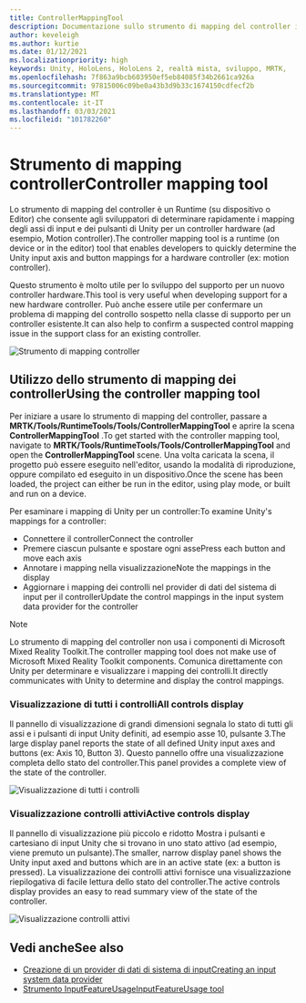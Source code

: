 ```yaml
---
title: ControllerMappingTool
description: Documentazione sullo strumento di mapping del controller in MRTK
author: keveleigh
ms.author: kurtie
ms.date: 01/12/2021
ms.localizationpriority: high
keywords: Unity, HoloLens, HoloLens 2, realtà mista, sviluppo, MRTK,
ms.openlocfilehash: 7f863a9bcb603950ef5eb84085f34b2661ca926a
ms.sourcegitcommit: 97815006c09be0a43b3d9b33c1674150cdfecf2b
ms.translationtype: MT
ms.contentlocale: it-IT
ms.lasthandoff: 03/03/2021
ms.locfileid: "101782260"
---
```

# <a name="controller-mapping-tool"></a><span data-ttu-id="822a9-104">Strumento di mapping controller</span><span class="sxs-lookup"><span data-stu-id="822a9-104">Controller mapping tool</span></span>

<span data-ttu-id="822a9-105">Lo strumento di mapping del controller è un Runtime (su dispositivo o Editor) che consente agli sviluppatori di determinare rapidamente i mapping degli assi di input e dei pulsanti di Unity per un controller hardware (ad esempio, Motion controller).</span><span class="sxs-lookup"><span data-stu-id="822a9-105">The controller mapping tool is a runtime (on device or in the editor) tool that enables developers to quickly determine the Unity input axis and button mappings for a hardware controller (ex: motion controller).</span></span>

<span data-ttu-id="822a9-106">Questo strumento è molto utile per lo sviluppo del supporto per un nuovo controller hardware.</span><span class="sxs-lookup"><span data-stu-id="822a9-106">This tool is very useful when developing support for a new hardware controller.</span></span> <span data-ttu-id="822a9-107">Può anche essere utile per confermare un problema di mapping del controllo sospetto nella classe di supporto per un controller esistente.</span><span class="sxs-lookup"><span data-stu-id="822a9-107">It can also help to confirm a suspected control mapping issue in the support class for an existing controller.</span></span>

![Strumento di mapping controller](../images/controller-mapping-tool/ControllerMappingTool.png)

## <a name="using-the-controller-mapping-tool"></a><span data-ttu-id="822a9-109">Utilizzo dello strumento di mapping dei controller</span><span class="sxs-lookup"><span data-stu-id="822a9-109">Using the controller mapping tool</span></span>

<span data-ttu-id="822a9-110">Per iniziare a usare lo strumento di mapping del controller, passare a **MRTK/Tools/RuntimeTools/Tools/ControllerMappingTool** e aprire la scena **ControllerMappingTool** .</span><span class="sxs-lookup"><span data-stu-id="822a9-110">To get started with the controller mapping tool, navigate to **MRTK/Tools/RuntimeTools/Tools/ControllerMappingTool** and open the **ControllerMappingTool** scene.</span></span> <span data-ttu-id="822a9-111">Una volta caricata la scena, il progetto può essere eseguito nell'editor, usando la modalità di riproduzione, oppure compilato ed eseguito in un dispositivo.</span><span class="sxs-lookup"><span data-stu-id="822a9-111">Once the scene has been loaded, the project can either be run in the editor, using play mode, or built and run on a device.</span></span>

<span data-ttu-id="822a9-112">Per esaminare i mapping di Unity per un controller:</span><span class="sxs-lookup"><span data-stu-id="822a9-112">To examine Unity's mappings for a controller:</span></span>

- <span data-ttu-id="822a9-113">Connettere il controller</span><span class="sxs-lookup"><span data-stu-id="822a9-113">Connect the controller</span></span>
- <span data-ttu-id="822a9-114">Premere ciascun pulsante e spostare ogni asse</span><span class="sxs-lookup"><span data-stu-id="822a9-114">Press each button and move each axis</span></span>
- <span data-ttu-id="822a9-115">Annotare i mapping nella visualizzazione</span><span class="sxs-lookup"><span data-stu-id="822a9-115">Note the mappings in the display</span></span>
- <span data-ttu-id="822a9-116">Aggiornare i mapping dei controlli nel provider di dati del sistema di input per il controller</span><span class="sxs-lookup"><span data-stu-id="822a9-116">Update the control mappings in the input system data provider for the controller</span></span>

> [!NOTE]
> <span data-ttu-id="822a9-117">Lo strumento di mapping del controller non usa i componenti di Microsoft Mixed Reality Toolkit.</span><span class="sxs-lookup"><span data-stu-id="822a9-117">The controller mapping tool does not make use of Microsoft Mixed Reality Toolkit components.</span></span> <span data-ttu-id="822a9-118">Comunica direttamente con Unity per determinare e visualizzare i mapping dei controlli.</span><span class="sxs-lookup"><span data-stu-id="822a9-118">It directly communicates with Unity to determine and display the control mappings.</span></span>

### <a name="all-controls-display"></a><span data-ttu-id="822a9-119">Visualizzazione di tutti i controlli</span><span class="sxs-lookup"><span data-stu-id="822a9-119">All controls display</span></span>

<span data-ttu-id="822a9-120">Il pannello di visualizzazione di grandi dimensioni segnala lo stato di tutti gli assi e i pulsanti di input Unity definiti, ad esempio asse 10, pulsante 3.</span><span class="sxs-lookup"><span data-stu-id="822a9-120">The large display panel reports the state of all defined Unity input axes and buttons (ex: Axis 10, Button 3).</span></span> <span data-ttu-id="822a9-121">Questo pannello offre una visualizzazione completa dello stato del controller.</span><span class="sxs-lookup"><span data-stu-id="822a9-121">This panel provides a complete view of the state of the controller.</span></span>

![Visualizzazione di tutti i controlli](../images/controller-mapping-tool/AllControls.png)

### <a name="active-controls-display"></a><span data-ttu-id="822a9-123">Visualizzazione controlli attivi</span><span class="sxs-lookup"><span data-stu-id="822a9-123">Active controls display</span></span>

<span data-ttu-id="822a9-124">Il pannello di visualizzazione più piccolo e ridotto Mostra i pulsanti e cartesiano di input Unity che si trovano in uno stato attivo (ad esempio, viene premuto un pulsante).</span><span class="sxs-lookup"><span data-stu-id="822a9-124">The smaller, narrow display panel shows the Unity input axed and buttons which are in an active state (ex: a button is pressed).</span></span> <span data-ttu-id="822a9-125">La visualizzazione dei controlli attivi fornisce una visualizzazione riepilogativa di facile lettura dello stato del controller.</span><span class="sxs-lookup"><span data-stu-id="822a9-125">The active controls display provides an easy to read summary view of the state of the controller.</span></span>

![Visualizzazione controlli attivi](../images/controller-mapping-tool/ActiveControls.png)

## <a name="see-also"></a><span data-ttu-id="822a9-127">Vedi anche</span><span class="sxs-lookup"><span data-stu-id="822a9-127">See also</span></span>

- [<span data-ttu-id="822a9-128">Creazione di un provider di dati di sistema di input</span><span class="sxs-lookup"><span data-stu-id="822a9-128">Creating an input system data provider</span></span>](../input/CreateDataProvider.md)
- [<span data-ttu-id="822a9-129">Strumento InputFeatureUsage</span><span class="sxs-lookup"><span data-stu-id="822a9-129">InputFeatureUsage tool</span></span>](inputFeatureUsageTool.md)
